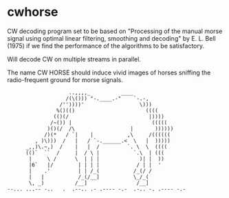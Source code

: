cwhorse
=======

CW decoding program set to be based on "Processing of the manual morse signal using optimal linear filtering, smoothing and decoding" by E. L. Bell (1975) if we find the performance of the algorithms to be satisfactory.

Will decode CW on multiple streams in parallel. 

The name CW HORSE should induce vivid images of horses sniffing the radio-frequent ground for morse signals.

                        ..,,,,_          ____
                       /(\())) "-.____.-"    `-.-,
                     /''))))'                  \)))
                    %()(()                       ((((
                   (()(/                          |))))
                  /~()) |                          (((((
                 )()(/  /\                  |       ))))))
                /)(*   / `|    |           ,\     /((((((
             , )\)))  /   |   / `-.______.<  \   |  )))))
          _,,)\.~,)  /    |   |  /         `. \  \  ((((
          (()`  ``  /     |  / \ |           `.\  | (((
           |     \ /      \  | | |             )| |  ))
           |6`   |/        | | | |            / | |  '
           |    .'         | | /_(           /_(/ /
           |   |           /_(/__]           \_/_(
           \, _)          /__]                /__]
    --... ...-- -..   .  .--.. .- .---- -.-  .-.. -. .---- -.-
